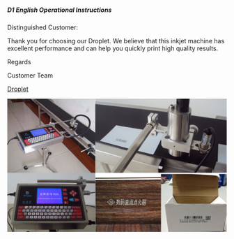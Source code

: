 ##### D1 English Operational Instructions

Distinguished Customer:

Thank you for choosing our Droplet. We believe that this inkjet machine has excellent performance and can help you quickly print high quality results.

Regards

Customer Team

[Droplet](/jack@xdmro.com "Email address")


![](/assets/7.jpg)












